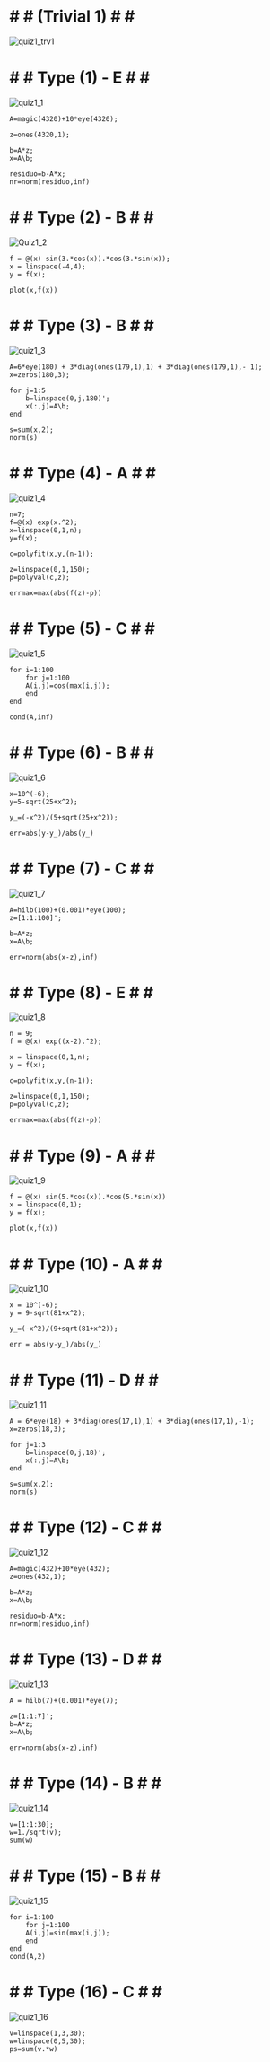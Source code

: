 # # # (Trivial 1) # # #

![quiz1_trv1](https://github.com/space-hippie0/matlab/assets/118982314/f56ced90-2c68-4cb6-bef5-6ada2423dfc1)

 # # # Type (1) - E # # # 
![quiz1_1](https://github.com/space-hippie0/matlab/assets/118982314/c3f07ff1-66df-432b-9c0a-8e66561c5457)

```
A=magic(4320)+10*eye(4320);
```
```
z=ones(4320,1);
```
```
b=A*z;
x=A\b;
```
```
residuo=b-A*x;
nr=norm(residuo,inf)
```


 # # # Type (2) - B # # # 
![Quiz1_2](https://github.com/space-hippie0/matlab/assets/118982314/ee8c145b-1cf8-4a0f-ab7a-bf317387d583)
```
f = @(x) sin(3.*cos(x)).*cos(3.*sin(x));
x = linspace(-4,4);
y = f(x);
```
```
plot(x,f(x))
```

 # # # Type (3) - B # # # 
![quiz1_3](https://github.com/space-hippie0/matlab/assets/118982314/209cfc74-726f-43cb-9b1d-2b4c91bd4d9f)
```
A=6*eye(180) + 3*diag(ones(179,1),1) + 3*diag(ones(179,1),- 1);
x=zeros(180,3);
```
```
for j=1:5
    b=linspace(0,j,180)';
    x(:,j)=A\b;
end
```
```
s=sum(x,2);
norm(s)
```

 # # # Type (4) - A # # # 
![quiz1_4](https://github.com/space-hippie0/matlab/assets/118982314/0d0a0d6f-68ef-410e-8557-2bdca60c55fa)
```
n=7;
f=@(x) exp(x.^2);
x=linspace(0,1,n);
y=f(x);
```
```
c=polyfit(x,y,(n-1));
```
```
z=linspace(0,1,150);
p=polyval(c,z);
```
```
errmax=max(abs(f(z)-p))
```


 # # # Type (5) - C # # # 
![quiz1_5](https://github.com/space-hippie0/matlab/assets/118982314/5882b689-5e72-4112-a3bf-ecfbf2f99b0a)
```
for i=1:100
    for j=1:100
    A(i,j)=cos(max(i,j));
    end 
end
```
```
cond(A,inf)
```


 # # # Type (6) - B # # # 
![quiz1_6](https://github.com/space-hippie0/matlab/assets/118982314/2f14b586-e8c6-4528-bf65-a97627a12e06)
```
x=10^(-6);
y=5-sqrt(25+x^2);
```
```
y_=(-x^2)/(5+sqrt(25+x^2));
```
```
err=abs(y-y_)/abs(y_)
```


 # # # Type (7) - C # # # 
![quiz1_7](https://github.com/space-hippie0/matlab/assets/118982314/dfde9fcc-6774-434e-8707-71a34d4a25b3)
```
A=hilb(100)+(0.001)*eye(100);
z=[1:1:100]';
```
```
b=A*z;
x=A\b;
```
```
err=norm(abs(x-z),inf)
```

 # # # Type (8) - E # # # 
![quiz1_8](https://github.com/space-hippie0/matlab/assets/118982314/351812ed-8f9f-4513-b51b-1f834f8a1e83)
```
n = 9;
f = @(x) exp((x-2).^2);
```
```
x = linspace(0,1,n);
y = f(x);
```
```
c=polyfit(x,y,(n-1));
```
```
z=linspace(0,1,150);
p=polyval(c,z);
```
```
errmax=max(abs(f(z)-p))
```

 # # # Type (9) - A # # # 
![quiz1_9](https://github.com/space-hippie0/matlab/assets/118982314/1d346bc9-6063-4574-adeb-b1a45e9fa157)
```
f = @(x) sin(5.*cos(x)).*cos(5.*sin(x))
x = linspace(0,1);
y = f(x);
```
```
plot(x,f(x))
```


 # # # Type (10) - A # # # 
![quiz1_10](https://github.com/space-hippie0/matlab/assets/118982314/cc4a3e2d-14bd-41db-8688-c9f7529e219f)
```
x = 10^(-6);
y = 9-sqrt(81+x^2);
```
```
y_=(-x^2)/(9+sqrt(81+x^2));
```
```
err = abs(y-y_)/abs(y_)
```


 # # # Type (11) - D # # # 
![quiz1_11](https://github.com/space-hippie0/matlab/assets/118982314/c9184d43-cf22-4abd-bca1-69a0cf6897a4)
```
A = 6*eye(18) + 3*diag(ones(17,1),1) + 3*diag(ones(17,1),-1);
x=zeros(18,3);
```
```
for j=1:3
    b=linspace(0,j,18)';
    x(:,j)=A\b;
end
```
```
s=sum(x,2);
norm(s)
```
 # # # Type (12) - C # # # 
![quiz1_12](https://github.com/space-hippie0/matlab/assets/118982314/3887cfca-3255-4b88-a8d2-8f88e8367952)
```
A=magic(432)+10*eye(432);
z=ones(432,1);
```
```
b=A*z;
x=A\b;
```
```
residuo=b-A*x;
nr=norm(residuo,inf)
```

 # # # Type (13) - D # # # 
![quiz1_13](https://github.com/space-hippie0/matlab/assets/118982314/908a0327-6bb2-4603-82e0-b5b16a496e2e)
```
A = hilb(7)+(0.001)*eye(7);
```
```
z=[1:1:7]';
b=A*z;
x=A\b;
```
```
err=norm(abs(x-z),inf)
```
 # # # Type (14) - B # # # 
![quiz1_14](https://github.com/space-hippie0/matlab/assets/118982314/03cdd933-238d-4f4a-905a-3fdd6f9605bc)
```
v=[1:1:30];
w=1./sqrt(v);
sum(w)
```

 # # # Type (15) - B # # # 
![quiz1_15](https://github.com/space-hippie0/matlab/assets/118982314/d606736f-8d9c-4cab-ba9f-21ece8c8422a)
```
for i=1:100
    for j=1:100
    A(i,j)=sin(max(i,j));
    end 
end
cond(A,2)
```

 # # # Type (16) - C # # # 
![quiz1_16](https://github.com/space-hippie0/matlab/assets/118982314/f68326cc-60d2-4614-b723-9376df3e99d7)
```
v=linspace(1,3,30);
w=linspace(0,5,30);
ps=sum(v.*w)
```
